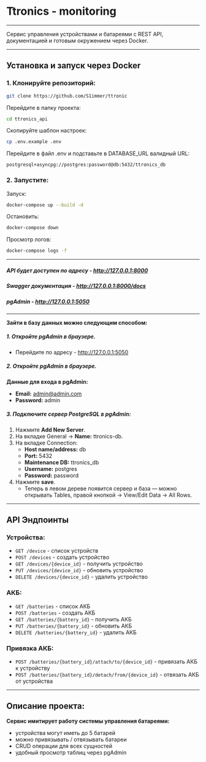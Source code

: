 # Ttronics - monitoring

---

Сервис управления устройствами и батареями с REST API, документацией и готовым окружением через Docker.

---

## Установка и запуск через Docker

### 1. Клонируйте репозиторий:
```bash
git clone https://github.com/S1immer/ttronic
```

Перейдите в папку проекта:
```bash
cd ttronics_api
```
Скопируйте шаблон настроек:
```bash
cp .env.example .env
```
Перейдите в файл .env и подставьте в DATABASE_URL валидный URL: 
```
postgresql+asyncpg://postgres:password@db:5432/ttronics_db 
```
### 2. Запустите:
Запуск:
```bash
docker-compose up --build -d
```
Остановить:
```bash
docker-compose down
```
Просмотр логов:
```bash
docker-compose logs -f
```
---

##### API будет доступен по адресу - http://127.0.0.1:8000
##### Swagger документация - http://127.0.0.1:8000/docs
##### pgAdmin - http://127.0.0.1:5050

---
**Зайти в базу данных можно следующим способом:**
##### 1. Откройте pgAdmin в браузере.
- Перейдите по адресу - http://127.0.0.1:5050

##### 2. Откройте pgAdmin в браузере.
**Данные для входа в pgAdmin:** 
- **Email:** admin@admin.com
- **Password:** admin

##### 3. Подключите сервер PostgreSQL в pgAdmin:
1. Нажмите **Add New Server**.
2. На вкладке General → **Name:** ttronics-db.
3. На вкладке Connection:
    - **Host name/address:** db
    - **Port:** 5432
    - **Maintenance DB:** ttronics_db
    - **Username:** postgres
    - **Password:** password
4. Нажмите **save**.
    - Теперь в левом дереве появится сервер и база — можно открывать Tables, правой кнопкой → View/Edit Data → All Rows.

---

## API Эндпоинты

### Устройства:
- `GET /device` - список устройств
- `POST /devices` - создать устройство
- `GET /devices/{device_id}` - получить устройство
- `PUT /devices/{device_id}` - обновить устройство
- `DELETE /devices/{device_id}` - удалить устройство

### АКБ:
- `GET /batteries` - список АКБ
- `POST /batteries` - создать АКБ
- `GET /batteries/{battery_id}` - получить АКБ
- `PUT /batteries/{battery_id}` - обновить АКБ
- `DELETE /batteries/{battery_id}` - удалить АКБ

### Привязка АКБ:
- `POST /batteries/{battery_id}/attach/to/{device_id}` - привязать АКБ к устройству
- `POST /batteries/{battery_id}/detach/from/{device_id}` - отвязать АКБ от устройства

___

## Описание проекта:

**Сервис имитирует работу системы управления батареями:**
- устройства могут иметь до 5 батарей
- можно привязывать / отвязывать батареи
- CRUD операции для всех сущностей
- удобный просмотр таблиц через pgAdmin